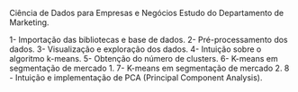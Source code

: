 Ciência de Dados para Empresas e Negócios
Estudo do Departamento de Marketing.

1- Importação das bibliotecas e base de dados.
2- Pré-processamento dos dados.
3- Visualização e exploração dos dados.
4- Intuição sobre o algoritmo k-means.
5- Obtenção do número de clusters.
6- K-means em segmentação de mercado 1.
7- K-means em segmentação de mercado 2.
8 - Intuição e implementação de PCA (Principal Component Analysis).
